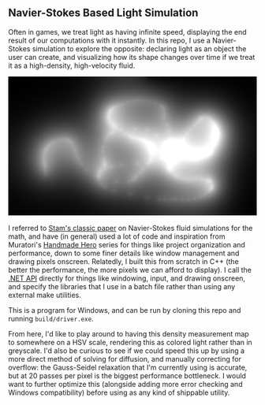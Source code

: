 
## Navier-Stokes Based Light Simulation


Often in games, we treat light as having infinite speed, displaying the end result of our computations with it instantly. In this repo, I use a Navier-Stokes simulation to explore the opposite: declaring light as an object the user can create, and visualizing how its shape changes over time if we treat it as a high-density, high-velocity fluid.


![Image from Simulation](src/misc/Example1.png)


I referred to [Stam's classic paper](http://graphics.cs.cmu.edu/nsp/course/15-464/Fall09/papers/StamFluidforGames.pdf) on Navier-Stokes fluid simulations for the math, and have (in general) used a lot of code and inspiration from Muratori's [Handmade Hero](https://hero.handmade.network/) series for things like project organization and performance, down to some finer details like window management and drawing pixels onscreen. Relatedly, I built this from scratch in C++ (the better the performance, the more pixels we can afford to display). I call the [.NET API](https://learn.microsoft.com/en-us/docs/) directly for things like windowing, input, and drawing onscreen, and specify the libraries that I use in a batch file rather than using any external make utilities.


This is a program for Windows, and can be run by cloning this repo and running `build/driver.exe`. 


From here, I'd like to play around to having this density measurement map to somewhere on a HSV scale, rendering this as colored light rather than in greyscale. I'd also be curious to see if we could speed this up by using a more direct method of solving for diffusion, and manually correcting for overflow: the Gauss-Seidel relaxation that I'm currently using is accurate, but at 20 passes per pixel is the biggest performance bottleneck. I would want to further optimize this (alongside adding more error checking and Windows compatibility) before using as any kind of shippable utility.



